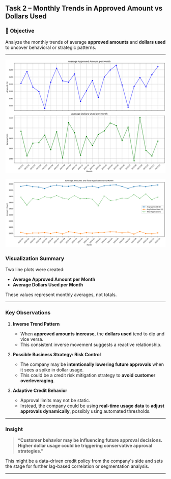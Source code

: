 ## Task 2 – Monthly Trends in Approved Amount vs Dollars Used

### 📝 Objective
Analyze the monthly trends of average **approved amounts** and **dollars used** to uncover behavioral or strategic patterns.

---
![Avg Approved vs Avg Used Line Plot](averages_comparison.png)

![Averages v/s Total Applications Plot](avgs_vs_total_applications.png)

### Visualization Summary

Two line plots were created:
- **Average Approved Amount per Month**
- **Average Dollars Used per Month**

These values represent monthly averages, not totals.

---

### Key Observations

1. **Inverse Trend Pattern**  
   - When **approved amounts increase**, the **dollars used** tend to dip and vice versa.
   - This consistent inverse movement suggests a reactive relationship.

2. **Possible Business Strategy: Risk Control**  
   - The company may be **intentionally lowering future approvals** when it sees a spike in dollar usage.
   - This could be a credit risk mitigation strategy to **avoid customer overleveraging**.

3. **Adaptive Credit Behavior**  
   - Approval limits may not be static.
   - Instead, the company could be using **real-time usage data** to **adjust approvals dynamically**, possibly using automated thresholds.

---

### Insight

> **“Customer behavior may be influencing future approval decisions. Higher dollar usage could be triggering conservative approval strategies.”**

This might be a data-driven credit policy from the company's side and sets the stage for further lag-based correlation or segmentation analysis.

---

